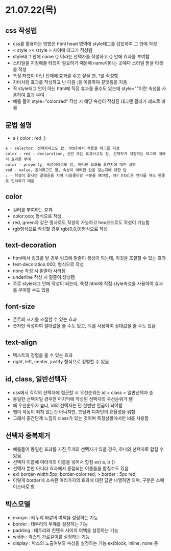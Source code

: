 # 21.07.22(목)
## css 작성법
- css를 활용하는 방법은 html head 영역에 style태그를 삽입하여 그 안에 작성
- < style >< /style > 사이에 태그가 작성됌
- style태그 안에 name {} 이라는 선택자를 작성하고 {} 안에 효과를 부여함
- 스타일을 지정해줄 타겟이 필요하기 때문에 name이라는 곳에다 스타일 받을 타겟을 작성
- 특정 타겟이 아닌 전체에 효과를 주고 싶을 땐, *를 작성함
- 자바처럼 효과를 작성하고 난 다음 ;을 이용하여 끝맺음을 지음
- 꼭 style태그 안이 아닌 html에 직접 효과를 줄수도 있는데 style=""이란 속성을 사용하여 효과 부여
- 예를 들어 style="color:red" 작성 시 해당 속성이 작성된 태그엔 컬러가 레드로 바뀜
###
## 문법 설명
- a { color : red ;}
```
a - selector, 선택자라고도 함, html에서 적용할 태그를 지정
color : red - declaration, 선언 또는 효과라고도 함, 선택자가 지정하는 태그에 대해서 효과를 부여
color - property, 속성이라고도 함, 어떠한 효과를 줄건지에 대한 설명
red - value, 값이라고도 함, 속성이 어떠한 값을 갖는지에 대한 답
; - 작성이 끝나면 끝맺음을 지어 다음줄이랑 구분을 해야함, 왜? html은 엔터를 쳐도 한줄로 인식하기 때문
```
## color
- 컬러를 부여하는 효과
- color:ooo; 형식으로 작성
- red, green과 같은 명사로도 작성이 가능하고 hex코드로도 작성이 가능함
- rgb형식으로 작성할 경우 rgb(0,0,0)형식으로 작성
###
## text-decoration
- html에서 링크를 달 경우 링크에 밑줄이 생성이 되는데, 이것을 조절할 수 있는 효과
- text-decoration:000; 형식으로 작성
- none 작성 시 밑줄이 사라짐
- underline 작성 시 밑줄이 생성됌
- 주로 style태그 안에 작성이 되는데, 특정 html에 직접 style속성을 사용하여 효과를 부여할 수도 있음
###
## font-size
- 폰트의 크기를 조절할 수 있는 효과
- 숫자만 작성하여 절대값을 줄 수도 있고, %를 사용하여 상대값을 줄 수도 있음
###
## text-align
- 텍스트의 정렬을 줄 수 있는 효과
- right, left, center, justify 형식으로 정렬할 수 있음
###
## id, class, 일반선택자
- css에서 각각의 선택자에 접근할 시 우선순위는 id > class > 일반선택자 순
- 동일한 선택자일 경우엔 마지막에 작성된 선택자의 우선순위가 됌
- 왜 우선순위가 높냐, id의 선택자는 단 한번만 언급이 되야함
- 웹이 작동이 되지 않는건 아니지만, 코딩과 디자인의 효율성을 위함
- 그래서 중간단계 느낌의 class가 있는 것이며 특정상황에서만 id를 사용함
###
## 선택자 중복제거
- 예를들어 동일한 효과를 가진 두개의 선택자가 있을 경우, 하나의 선택자로 합칠 수 있음
- 선택자 이름에 여러개의 이름을 넣어서 합침 ex) a, b {}
- 선택자 뿐만 아니라 효과에서 중첩되는 이름들을 합칠수도 있음
- ex) border-width:5px; border-color:red; > border : 5px red;
- 이렇게 border에 소속된 여러가지의 효과에 대한 답만 나열하면 되며, 구분은 스페이스바로 함
###
## 박스모델
- margin : 테두리 바깥의 여백을 설정하는 기능
- border : 테두리의 두께를 설정하는 기능
- padding : 테두리와 컨텐츠 사이의 여백을 설정하는 기능
- width : 박스의 가로길이를 설정하는 기능
- display : 박스의 노출여부와 속성을 설정하는 기능 ex)block, inline, none 등